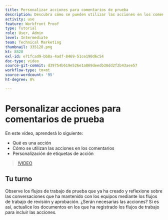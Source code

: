 ```yaml
---
title: Personalizar acciones para comentarios de prueba
description: Descubra cómo se pueden utilizar las acciones en los comentarios de prueba. Obtenga información sobre cómo configurar y personalizar etiquetas de acción para las funciones de prueba de.
activity: use
feature: Workfront Proof
type: Tutorial
role: User, Admin
level: Intermediate
team: Technical Marketing
thumbnail: 335128.png
kt: 8828
exl-id: e71fcad9-bb8a-4adf-8469-51ce190d6c54
doc-type: video
source-git-commit: d39754b619e526e1a869deedb38dd2f2b43aee57
workflow-type: tm+mt
source-wordcount: '95'
ht-degree: 0%

---
```


# Personalizar acciones para comentarios de prueba

En este vídeo, aprenderá lo siguiente:

* Qué es una acción
* Cómo se utilizan las acciones en los comentarios
* Personalización de etiquetas de acción

>[!VIDEO](https://video.tv.adobe.com/v/335128/?quality=12)

## Tu turno

Observe los flujos de trabajo de prueba que ya ha creado y reflexione sobre las conversaciones que ha mantenido con los equipos mediante los flujos de trabajo de revisión y aprobación. ¿Serán necesarias las acciones? Si es así, actualice los documentos en los que ha registrado los flujos de trabajo para incluir las acciones.

